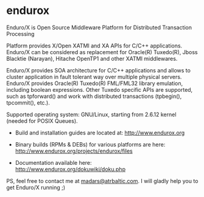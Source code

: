 # endurox
Enduro/X is Open Source Middleware Platform for Distributed Transaction Processing

Platform provides X/Open XATMI and XA APIs for C/C++ applications. Enduro/X can be considered as replacement for Oracle(R) Tuxedo(R), Jboss Blacktie (Narayan), Hitache OpenTP1 and other XATMI middlewares.

Enduro/X provides SOA architecture for C/C++ applications and allows to cluster application in fault tolerant way over multiple physical servers. Enduro/X provides Oracle(R) Tuxedo(R) FML/FML32 library emulation, including boolean expressions. Other Tuxedo specific APIs are supported, such as tpforward() and work with distributed transactions (tpbegin(), tpcommit(), etc.).

Supported operating system: GNU/Linux, starting from 2.6.12 kernel (needed for POSIX Queues).

- Build and installation guides are located at: http://www.endurox.org

- Binary builds (RPMs & DEBs) for various platforms are here: http://www.endurox.org/projects/endurox/files

- Documentation available here: http://www.endurox.org/dokuwiki/doku.php

PS, feel free to contact me at madars@atrbaltic.com. I will gladly help you to get Enduro/X running ;)
